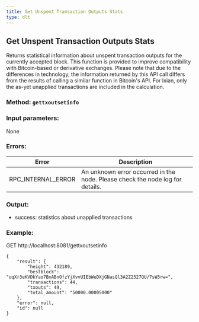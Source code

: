 ```yaml
---
title: Get Unspent Transaction Outputs Stats
type: dlt
---
```

## Get Unspent Transaction Outputs Stats
Returns statistical information about unspent transaction outputs for the currently accepted block. This function is provided
to improve compatibility with Bitcoin-based or derivative exchanges.
Please note that due to the differences in technology, the information returned by this API call differs from the results of calling
a similar function in Bitcoin's API.
For Ixian, only the as-yet unapplied transactions are included in the calculation.
### Method: `gettxoutsetinfo`
### Input parameters:
None

### Errors:

| Error | Description |
| --- | --- |
| RPC_INTERNAL_ERROR | An unknown error occurred in the node. Please check the node log for details. |


### Output:
- success: statistics about unapplied transactions

### Example:
GET http://localhost:8081/gettxoutsetinfo

```
{
	"result": {
		"height": 432189,
		"bestblock": "oqXr3eKVDkYao7BxABnOfzYjXvvUIEbWeDXjGNasQl3A2Z2327QU/7sW3rw=",
		"transactions": 44,
		"txouts": 49,
		"total_amount": "50000.00005000"
	},
	"error": null,
	"id": null
}
```